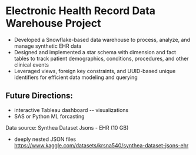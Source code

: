   # Electronic Health Record Data Warehouse Project

- Developed a Snowflake-based data warehouse to process, analyze, and manage synthetic EHR data
- Designed and implemented a star schema with dimension and fact tables to track patient demographics, conditions, procedures, and other clinical events
- Leveraged views, foreign key constraints, and UUID-based unique identifiers for efficient data modeling and querying

## Future Directions:
- interactive Tableau dashboard -- visualizations
- SAS or Python ML forcasting


Data source: 
Synthea Dataset Jsons - EHR (10 GB)
- deeply nested JSON files
https://www.kaggle.com/datasets/krsna540/synthea-dataset-jsons-ehr


